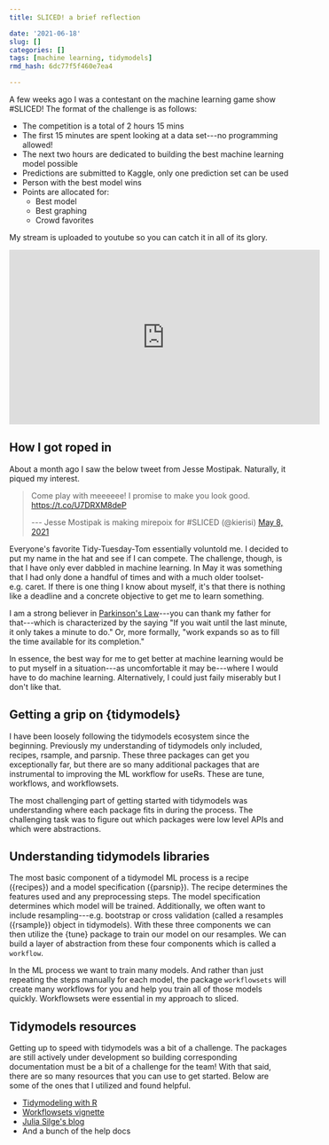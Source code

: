 ```yaml
---
title: SLICED! a brief reflection

date: '2021-06-18'
slug: []
categories: []
tags: [machine learning, tidymodels]
rmd_hash: 6dc77f5f460e7ea4

---
```


A few weeks ago I was a contestant on the machine learning game show #SLICED! The format of the challenge is as follows:

-   The competition is a total of 2 hours 15 mins
-   The first 15 minutes are spent looking at a data set---no programming allowed!
-   The next two hours are dedicated to building the best machine learning model possible
-   Predictions are submitted to Kaggle, only one prediction set can be used
-   Person with the best model wins
-   Points are allocated for:
    -   Best model
    -   Best graphing
    -   Crowd favorites

My stream is uploaded to youtube so you can catch it in all of its glory.

<iframe width="560" height="315" src="https://www.youtube.com/embed/4RnegRlUKVw" title="YouTube video player" frameborder="0" allow="accelerometer; autoplay; clipboard-write; encrypted-media; gyroscope; picture-in-picture" allowfullscreen>
</iframe>

## How I got roped in

About a month ago I saw the below tweet from Jesse Mostipak. Naturally, it piqued my interest.

<blockquote class="twitter-tweet">
<p lang="en" dir="ltr">
Come play with meeeeee! I promise to make you look good. <a href="https://t.co/U7DRXM8deP">https://t.co/U7DRXM8deP</a>
</p>
--- Jesse Mostipak is making mirepoix for #SLICED (@kierisi) <a href="https://twitter.com/kierisi/status/1390828946191753217?ref_src=twsrc%5Etfw">May 8, 2021</a>
</blockquote>
<script async src="https://platform.twitter.com/widgets.js" charset="utf-8"></script>

Everyone's favorite Tidy-Tuesday-Tom essentially voluntold me. I decided to put my name in the hat and see if I can compete. The challenge, though, is that I have only ever dabbled in machine learning. In May it was something that I had only done a handful of times and with a much older toolset-e.g. caret. If there is one thing I know about myself, it's that there is nothing like a deadline and a concrete objective to get me to learn something.

I am a strong believer in [Parkinson's Law](https://en.wikipedia.org/wiki/Parkinson's_law)---you can thank my father for that---which is characterized by the saying "If you wait until the last minute, it only takes a minute to do." Or, more formally, "work expands so as to fill the time available for its completion."

In essence, the best way for me to get better at machine learning would be to put myself in a situation---as uncomfortable it may be---where I would have to do machine learning. Alternatively, I could just faily miserably but I don't like that.

## Getting a grip on {tidymodels}

I have been loosely following the tidymodels ecosystem since the beginning. Previously my understanding of tidymodels only included, recipes, rsample, and parsnip. These three packages can get you exceptionally far, but there are so many additional packages that are instrumental to improving the ML workflow for useRs. These are tune, workflows, and workflowsets.

The most challenging part of getting started with tidymodels was understanding where each package fits in during the process. The challenging task was to figure out which packages were low level APIs and which were abstractions.

## Understanding tidymodels libraries

The most basic component of a tidymodel ML process is a recipe ({recipes}) and a model specification ({parsnip}). The recipe determines the features used and any preprocessing steps. The model specification determines which model will be trained. Additionally, we often want to include resampling---e.g. bootstrap or cross validation (called a resamples ({rsample}) object in tidymodels). With these three components we can then utilize the {tune} package to train our model on our resamples. We can build a layer of abstraction from these four components which is called a `workflow`.

In the ML process we want to train many models. And rather than just repeating the steps manually for each model, the package `workflowsets` will create many workflows for you and help you train all of those models quickly. Workflowsets were essential in my approach to sliced.

## Tidymodels resources

Getting up to speed with tidymodels was a bit of a challenge. The packages are still actively under development so building corresponding documentation must be a bit of a challenge for the team! With that said, there are so many resources that you can use to get started. Below are some of the ones that I utilized and found helpful.

-   [Tidymodeling with R](http://tmwr.org/)
-   [Workflowsets vignette](https://workflowsets.tidymodels.org/articles/evaluating-different-predictor-sets.html)
-   [Julia Silge's blog](http://juliasilge.com/)
-   And a bunch of the help docs

